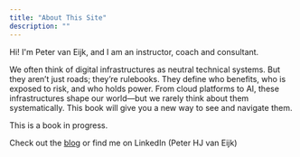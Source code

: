 ```yaml
---
title: "About This Site"
description: ""
---
```

Hi! I'm Peter van Eijk, and I am an instructor, coach and consultant.

We often think of digital infrastructures as neutral technical systems. But they aren’t just roads; they’re rulebooks. They define who benefits, who is exposed to risk, and who holds power. From cloud platforms to AI, these infrastructures shape our world—but we rarely think about them systematically. This book will give you a new way to see and navigate them.

This is a book in progress.

Check out the [blog](/posts/) or find me on LinkedIn (Peter HJ van Eijk)
